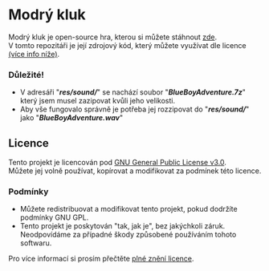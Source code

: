 # Modrý kluk
Modrý kluk je open-source hra, kterou si můžete stáhnout [zde](http://kiwi.xf.cz/software/modry-kluk/).  
V tomto repozitáři je její zdrojový kód, který můžete využívat dle licence [(více info níže)](https://github.com/KiwiDevelopment/Modr-kluk/edit/main/README.md#licence).  
### Důležité!
 - V adresáři "***res/sound/***" se nachází soubor "***BlueBoyAdventure.7z***" který jsem musel zazipovat kvůli jeho velikosti.  
 - Aby vše fungovalo správně je potřeba jej rozzipovat do "***res/sound/***" jako "***BlueBoyAdventure.wav***"

## Licence

Tento projekt je licencován pod [GNU General Public License v3.0](https://www.gnu.org/licenses/gpl-3.0.html).  
Můžete jej volně používat, kopírovat a modifikovat za podmínek této licence.

### Podmínky

- Můžete redistribuovat a modifikovat tento projekt, pokud dodržíte podmínky GNU GPL.
- Tento projekt je poskytován "tak, jak je", bez jakýchkoli záruk.
Neodpovídáme za případné škody způsobené používáním tohoto softwaru.

Pro více informací si prosím přečtěte [plné znění licence](https://www.gnu.org/licenses/gpl-3.0.html).
